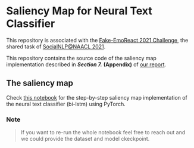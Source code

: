 # Saliency Map for Neural Text Classifier
This repository is associated with the [Fake-EmoReact 2021 Challenge](https://sites.google.com/site/socialnlp2021/), the shared task of [SocialNLP@NAACL 2021](https://sites.google.com/site/socialnlp2021/).

This repository contains the source code of the saliency map implementation described in ***Section 7.*** **(Appendix)** of [our report](https://drive.google.com/file/d/190NyQawdGIZ-scS1iLtuGBYZxeybCfXF/view?usp=share_link).

## The saliency map
Check [this notebook](https://nbviewer.org/github/william0206/saliency-map/blob/main/saliency_map.ipynb) for the step-by-step saliency map implementation of the neural text classifier (bi-lstm) using PyTorch.

### Note
> If you want to re-run the whole notebook feel free to reach out and we could provide the dataset and model ckeckpoint.